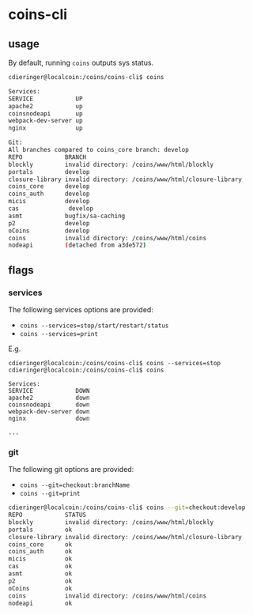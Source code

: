 # coins-cli

## usage
By default, running `coins` outputs sys status.
```bash
cdieringer@localcoin:/coins/coins-cli$ coins

Services:
SERVICE            UP
apache2            up
coinsnodeapi       up
webpack-dev-server up
nginx              up

Git:
All branches compared to coins_core branch: develop
REPO            BRANCH
blockly         invalid directory: /coins/www/html/blockly
portals         develop
closure-library invalid directory: /coins/www/html/closure-library
coins_core      develop
coins_auth      develop
micis           develop
cas              develop
asmt            bugfix/sa-caching
p2              develop
oCoins          develop
coins           invalid directory: /coins/www/html/coins
nodeapi         (detached from a3de572)
```

## flags
### services
The following services options are provided:
- `coins --services=stop/start/restart/status`
- `coins --services=print`

E.g.
```
cdieringer@localcoin:/coins/coins-cli$ coins --services=stop
cdieringer@localcoin:/coins/coins-cli$ coins

Services:
SERVICE            DOWN
apache2            down
coinsnodeapi       down
webpack-dev-server down
nginx              down

...
```

### git
The following git options are provided:
- `coins --git=checkout:branchName`
- `coins --git=print`

```bash
cdieringer@localcoin:/coins/coins-cli$ coins --git=checkout:develop
REPO            STATUS
blockly         invalid directory: /coins/www/html/blockly
portals         ok
closure-library invalid directory: /coins/www/html/closure-library
coins_core      ok
coins_auth      ok
micis           ok
cas             ok
asmt            ok
p2              ok
oCoins          ok
coins           invalid directory: /coins/www/html/coins
nodeapi         ok
```
